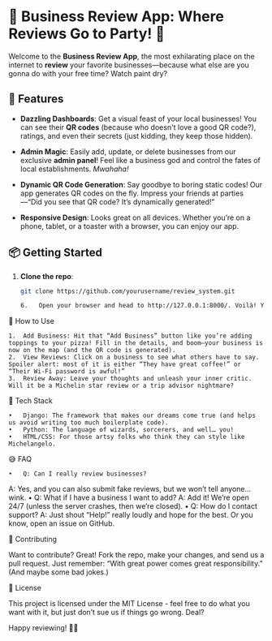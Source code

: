 # 🎉 Business Review App: Where Reviews Go to Party! 🎉

Welcome to the **Business Review App**, the most exhilarating place on the internet to **review** your favorite businesses—because what else are you gonna do with your free time? Watch paint dry?

## 🚀 Features

- **Dazzling Dashboards**: Get a visual feast of your local businesses! You can see their **QR codes** (because who doesn't love a good QR code?), ratings, and even their secrets (just kidding, they keep those hidden).

- **Admin Magic**: Easily add, update, or delete businesses from our exclusive **admin panel**! Feel like a business god and control the fates of local establishments. *Mwahaha!*

- **Dynamic QR Code Generation**: Say goodbye to boring static codes! Our app generates QR codes on the fly. Impress your friends at parties—“Did you see that QR code? It’s dynamically generated!”

- **Responsive Design**: Looks great on all devices. Whether you’re on a phone, tablet, or a toaster with a browser, you can enjoy our app.

## 📦 Getting Started

1. **Clone the repo**:
   ```bash
   git clone https://github.com/yourusername/review_system.git

   6.	Open your browser and head to http://127.0.0.1:8000/. Voilà! You’re in business!

📜 How to Use

	1.	Add Business: Hit that “Add Business” button like you’re adding toppings to your pizza! Fill in the details, and boom—your business is now on the map (and the QR code is generated).
	2.	View Reviews: Click on a business to see what others have to say. Spoiler alert: most of it is either “They have great coffee!” or “Their Wi-Fi password is awful!”
	3.	Review Away: Leave your thoughts and unleash your inner critic. Will it be a Michelin star review or a trip advisor nightmare?

🤖 Tech Stack

	•	Django: The framework that makes our dreams come true (and helps us avoid writing too much boilerplate code).
	•	Python: The language of wizards, sorcerers, and well… you!
	•	HTML/CSS: For those artsy folks who think they can style like Michelangelo.

😅 FAQ

	•	Q: Can I really review businesses?
A: Yes, and you can also submit fake reviews, but we won’t tell anyone… wink.
	•	Q: What if I have a business I want to add?
A: Add it! We’re open 24/7 (unless the server crashes, then we’re closed).
	•	Q: How do I contact support?
A: Just shout “Help!” really loudly and hope for the best. Or you know, open an issue on GitHub.

🎈 Contributing

Want to contribute? Great! Fork the repo, make your changes, and send us a pull request. Just remember: “With great power comes great responsibility.” (And maybe some bad jokes.)

📜 License

This project is licensed under the MIT License - feel free to do what you want with it, but just don’t sue us if things go wrong. Deal?

Happy reviewing! 🎉🎉

